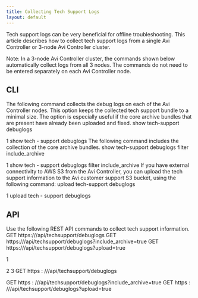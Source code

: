 ```yaml
---
title: Collecting Tech Support Logs
layout: default
---
```

Tech support logs can be very beneficial for offline troubleshooting. This article describes how to collect tech support logs from a single Avi Controller or 3-node Avi Controller cluster.

Note: In a 3-node Avi Controller cluster, the commands shown below automatically collect logs from all 3 nodes. The commands do not need to be entered separately on each Avi Controller node.

## CLI

The following command collects the debug logs on each of the Avi Controller nodes. This option keeps the collected tech support bundle to a minimal size. The option is especially useful if the core archive bundles that are present have already been uploaded and fixed.
show tech-support debuglogs

1 show tech - support debuglogs
  The following command includes the collection of the core archive bundles.
show tech-support debuglogs filter include_archive

1 show tech - support debuglogs filter include_archive
  If you have external connectivity to AWS S3 from the Avi Controller, you can upload the tech support information to the Avi customer support S3 bucket, using the following command:
upload tech-support debuglogs

1 upload tech - support debuglogs

## API

Use the following REST API commands to collect tech support information.
GET https:///api/techsupport/debuglogs GET https:///api/techsupport/debuglogs?include_archive=true GET https:///api/techsupport/debuglogs?upload=true

1

2
3 GET https : ///api/techsupport/debuglogs

GET https : ///api/techsupport/debuglogs?include_archive=true
GET https : ///api/techsupport/debuglogs?upload=true